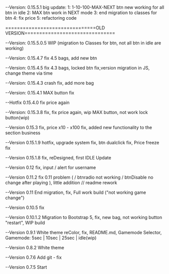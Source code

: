 
--Version: 0.15.5.1
    big update:
        1: 1-10-100-MAX-NEXT btn new working for all btn in idle 
        2: MAX btn work in NEXT mode
        3: end migration to classes for btn
        4: fix price
        5: refactoring code

===============================OLD VERSION===============================

--Version: 0.15.5.0.5
    WIP (migration to Classes for btn, not all btn in idle are working)

--Version: 0.15.4.7
    fix 4.5 bags, add new btn

--Version: 0.15.4.5 
    fix 4.3 bags, locked btn fix,version migration in JS, change theme via time

--Version: 0.15.4.3
    crash fix, add more bag

--Version: 0.15.4.1
    MAX button fix

--Hotfix 0.15.4.0
    fix price again

--Version: 0.15.3.8
    fix, fix price again, wip MAX button, not work lock button(wip) 

--Version 0.15.3
    fix, price x10 - x100 fix, added new functionality to the section business

--Version 0.15.1.9
    hotfix, upgrade system fix, btn dualclick fix, Price freeze fix

--Version 0.15.1.8
    fix, reDesigned, first IDLE Update

--Version 0.12
    fix, input / alert for username

--Version 0.11.2
    fix 0.11 problem ( / btnradio not working / btnDisable no change after playing ), little addition
    // readme rework
 
--Version 0.11
    End migration, fix, Full work build ("not working game change")

--Version 0.10.5
    fix

--Version 0.10.1.2
    Migration to Bootstrap 5, fix, new bag, not working button "restart", WIP build 

--Version 0.9.1
    White theme reColor, fix, README.md, Gamemode Selector, Gamemode: 5sec | 10sec | 25sec | idle(wip)

--Version 0.8.2
    White theme

--Version 0.7.6
    Add git - fix

--Version 0.7.5 
    Start
